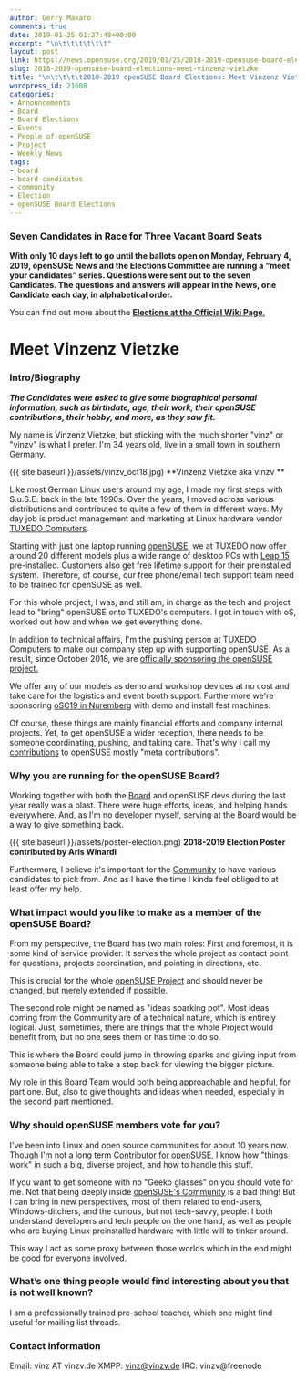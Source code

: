 ```yaml
---
author: Gerry Makaro
comments: true
date: 2019-01-25 01:27:48+00:00
excerpt: "\n\t\t\t\t\t\t"
layout: post
link: https://news.opensuse.org/2019/01/25/2018-2019-opensuse-board-elections-meet-vinzenz-vietzke/
slug: 2018-2019-opensuse-board-elections-meet-vinzenz-vietzke
title: "\n\t\t\t\t2018-2019 openSUSE Board Elections: Meet Vinzenz Vietzke\t\t"
wordpress_id: 21608
categories:
- Announcements
- Board
- Board Elections
- Events
- People of openSUSE
- Project
- Weekly News
tags:
- board
- board candidates
- community
- Election
- openSUSE Board Elections
---
```



### Seven Candidates in Race for Three Vacant Board Seats




**With only 10 days left to go until the ballots open on Monday, February 4, 2019, openSUSE News and the Elections Committee are running a “meet your candidates” series. Questions were sent out to the seven Candidates. The questions and answers will appear in the News, one Candidate each day, in alphabetical order.**




You can find out more about the [**Elections at the Official Wiki Page**.](https://en.opensuse.org/openSUSE:Board_election)





# Meet Vinzenz Vietzke




### Intro/Biography




_**The Candidates were asked to give some biographical personal information, such as birthdate, age, their work, their openSUSE contributions, their hobby, and more, as they saw fit.**_


My name is Vinzenz Vietzke, but sticking with the much shorter "vinz" or "vinzv" is what I prefer. I'm 34 years old, live in a small town in southern Germany.

({{ site.baseurl }}/assets/vinzv_oct18.jpg) **Vinzenz Vietzke aka vinzv **

Like most German Linux users around my age, I made my first steps with S.u.S.E. back in the late 1990s. Over the years, I moved across various distributions and contributed to quite a few of them in different ways. My day job is product management and marketing at Linux hardware vendor [TUXEDO Computers](https://www.tuxedocomputers.com/en/Infos/News/openSUSE-Leap-15-on-PCs-and-Notebooks-from-TUXEDO-Computers.tuxedo).

Starting with just one laptop running [openSUSE](https://www.opensuse.org/), we at TUXEDO now offer around 20 different models plus a wide range of desktop PCs with [Leap 15](https://www.opensuse.org/#Leap) pre-installed. Customers also get free lifetime support for their preinstalled system. Therefore, of course, our free phone/email tech support team need to be trained for openSUSE as well.

For this whole project, I was, and still am, in charge as the tech and project lead to "bring" openSUSE onto TUXEDO's computers. I got in touch with oS, worked out how and when we get everything done.

In addition to technical affairs, I'm the pushing person at TUXEDO Computers to make our company step up with supporting openSUSE. As a result, since October 2018, we are [officially sponsoring the openSUSE project.](https://en.opensuse.org/Sponsors)

We offer any of our models as demo and workshop devices at no cost and take care for the logistics and event booth support. Furthermore we're sponsoring [oSC19 in Nuremberg](https://events.opensuse.org/conference/oSC19) with demo and install fest machines.

Of course, these things are mainly financial efforts and company internal projects. Yet, to get openSUSE a wider reception, there needs to be someone coordinating, pushing, and taking care. That's why I call my [contributions](https://en.opensuse.org/Portal:How_to_participate) to openSUSE mostly "meta contributions".


### Why you are running for the openSUSE Board?


Working together with both the [Board](https://en.opensuse.org/openSUSE:Board) and openSUSE devs during the last year really was a blast. There were huge efforts, ideas, and helping hands everywhere. And, as I'm no developer myself, serving at the Board would be a way to give something back.

({{ site.baseurl }}/assets/poster-election.png) **2018-2019 Election Poster contributed by Aris Winardi**

Furthermore, I believe it's important for the [Community](https://en.opensuse.org/Portal:Project) to have various candidates to pick from. And as I have the time I kinda feel obliged to at least offer my help.


### What impact would you like to make as a member of the openSUSE Board?


From my perspective, the Board has two main roles: First and foremost, it is some kind of service provider. It serves the whole project as contact point for questions, projects coordination, and pointing in directions, etc.

This is crucial for the whole [openSUSE Project](https://en.opensuse.org/Portal:Project) and should never be changed, but merely extended if possible.

The second role might be named as "ideas sparking pot". Most ideas coming from the Community are of a technical nature, which is entirely logical. Just, sometimes, there are things that the whole Project would benefit from, but no one sees them or has time to do so.

This is where the Board could jump in throwing sparks and giving input from someone being able to take a step back for viewing the bigger picture.

My role in this Board Team would both being approachable and helpful, for part one. But, also to give thoughts and ideas when needed, especially in the second part mentioned.


### Why should openSUSE members vote for you?


I've been into Linux and open source communities for about 10 years now. Though I'm not a long term [Contributor for openSUSE](https://en.opensuse.org/Portal:How_to_participate), I know how "things work" in such a big, diverse project, and how to handle this stuff.

If you want to get someone with no "Geeko glasses" on you should vote for me. Not that being deeply inside [openSUSE's Community](https://en.opensuse.org/Portal:Project) is a bad thing! But I can bring in new perspectives, most of them related to end-users, Windows-ditchers, and the curious, but not tech-savvy, people. I both understand developers and tech people on the one hand, as well as people who are buying Linux preinstalled hardware with little will to tinker around.

This way I act as some proxy between those worlds which in the end might be good for everyone involved.


### What’s one thing people would find interesting about you that is not well known?


I am a professionally trained pre-school teacher, which one might find useful for mailing list threads.


### Contact information


Email: vinz AT vinzv.de
XMPP: vinz@vinzv.de
IRC: vinzv@freenode		
